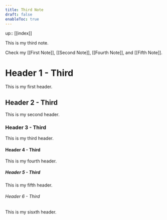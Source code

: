 ```yaml
---
title: Third Note
draft: false
enableToc: true
---
```



up:: [[index]]

This is my third note.

Check my [[First Note]], [[Second Note]], [[Fourth Note]], and [[Fifth Note]].



# Header 1 - Third

This is my first header.

## Header 2 - Third

This is my second header.

### Header 3 - Third

This is my third header.

#### Header 4 - Third

This is my fourth header.

##### Header 5 - Third

This is my fifth header.

###### Header 6 - Third

This is my sisxth header.